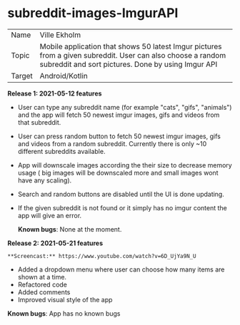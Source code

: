 # subreddit-images-ImgurAPI

|                  |                                                                                                                                                                                                                                                                            |
| ---------------- | -------------------------------------------------------------------------------------------------------------------------------------------------------------------------------------------------------------------------------------------------------------------------- |
| Name             | Ville Ekholm                                                                                                                                                                                                                                                              |
| Topic            | Mobile application that shows 50 latest Imgur pictures from a given subreddit. User can also choose a random subreddit and sort pictures. Done by using Imgur API |
| Target           | Android/Kotlin                                                                                                                                                                                                                                                              |

**Release 1: 2021-05-12 features**


  - User can type any subreddit name (for example "cats", "gifs", "animals") and the app will fetch 50 newest imgur images, gifs and videos from that subreddit.
  - User can press random button to fetch 50 newest imgur images, gifs and videos from a random subreddit. Currently there is only ~10 different subreddits available.
  - App will downscale images according the their size to decrease memory usage ( big images will be downscaled more and small images wont have any scaling).
  - Search and random buttons are disabled until the UI is done updating.
  - If the given subreddit is not found or it simply has no imgur content the app will give an error.

    **Known bugs**: None at the moment.
  
  
  
    
**Release 2: 2021-05-21 features**
  
  
    **Screencast:** https://www.youtube.com/watch?v=6D_UjYa9N_U
  
  - Added a dropdown menu where user can choose how many items are shown at a time.
  - Refactored code
  - Added comments
  - Improved visual style of the app

  **Known bugs**: App has no known bugs
